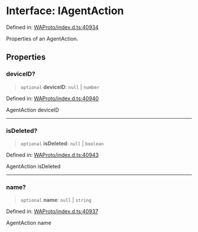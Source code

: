 # Interface: IAgentAction

Defined in: [WAProto/index.d.ts:40934](https://github.com/Fokusdotid/Baileys/blob/e5a24e138f3b69cf124e0406999e537d5c9a6c18/WAProto/index.d.ts#L40934)

Properties of an AgentAction.

## Properties

### deviceID?

> `optional` **deviceID**: `null` \| `number`

Defined in: [WAProto/index.d.ts:40940](https://github.com/Fokusdotid/Baileys/blob/e5a24e138f3b69cf124e0406999e537d5c9a6c18/WAProto/index.d.ts#L40940)

AgentAction deviceID

***

### isDeleted?

> `optional` **isDeleted**: `null` \| `boolean`

Defined in: [WAProto/index.d.ts:40943](https://github.com/Fokusdotid/Baileys/blob/e5a24e138f3b69cf124e0406999e537d5c9a6c18/WAProto/index.d.ts#L40943)

AgentAction isDeleted

***

### name?

> `optional` **name**: `null` \| `string`

Defined in: [WAProto/index.d.ts:40937](https://github.com/Fokusdotid/Baileys/blob/e5a24e138f3b69cf124e0406999e537d5c9a6c18/WAProto/index.d.ts#L40937)

AgentAction name
